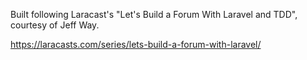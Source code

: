 Built following Laracast's "Let's Build a Forum With Laravel and TDD", courtesy of Jeff Way.

https://laracasts.com/series/lets-build-a-forum-with-laravel/
